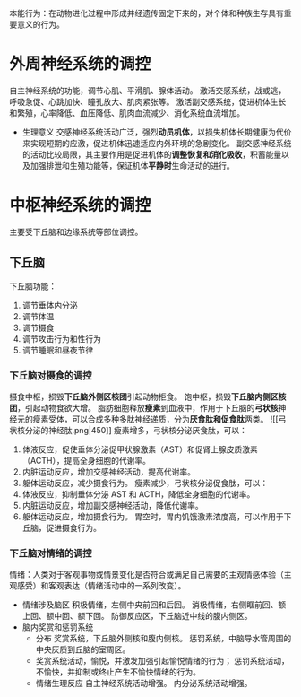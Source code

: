 本能行为：在动物进化过程中形成并经遗传固定下来的，对个体和种族生存具有重要意义的行为。
# 外周神经系统的调控
自主神经系统的功能，调节心肌、平滑肌、腺体活动。
激活交感系统，战或逃，呼吸急促、心跳加快、瞳孔放大、肌肉紧张等。
激活副交感系统，促进机体生长和繁殖，心率降低、血压降低、肌肉血流减少、消化系统血流增加。
- 生理意义
  交感神经系统活动广泛，强烈**动员机体**，以损失机体长期健康为代价来实现短期的应激，促进机体迅速适应内外环境的急剧变化。
  副交感神经系统的活动比较局限，其主要作用是促进机体的**调整恢复和消化吸收**，积蓄能量以及加强排泄和生殖功能等，保证机体**平静时**生命活动的进行。
# 中枢神经系统的调控
主要受下丘脑和边缘系统等部位调控。
## 下丘脑
下丘脑功能：
1. 调节垂体内分泌
2. 调节体温
3. 调节摄食
4. 调节攻击行为和性行为
5. 调节睡眠和昼夜节律
### 下丘脑对摄食的调控
摄食中枢，损毁**下丘脑外侧区核团**引起动物拒食。
饱中枢，损毁**下丘脑内侧区核团**，引起动物食欲大增。
脂肪细胞释放**瘦素**到血液中，作用于下丘脑的**弓状核**神经元的瘦素受体，可以合成多种多肽神经递质，分为**厌食肽和促食肽**两类。
![[弓状核分泌的神经肽.png|450]]
瘦素增多，弓状核分泌厌食肽，可以：
1. 体液反应，促使垂体分泌促甲状腺激素（AST）和促肾上腺皮质激素（ACTH），提高全身细胞的代谢率。
2. 内脏运动反应，增加交感神经活动，提高代谢率。
3. 躯体运动反应，减少摄食行为。
瘦素减少，弓状核分泌促食肽，可以：
1. 体液反应，抑制垂体分泌 AST 和 ACTH，降低全身细胞的代谢率。
2. 内脏运动反应，增加副交感神经活动，降低代谢率。
3. 躯体运动反应，增加摄食行为。
胃空时，胃内饥饿激素浓度高，可以作用于下丘脑，促进摄食行为。
### 下丘脑对情绪的调控
情绪：人类对于客观事物或情景变化是否符合或满足自己需要的主观情感体验（主观感受）和客观表达（情绪活动中的一系列改变）。
- 情绪涉及脑区
  积极情绪，左侧中央前回和后回。
  消极情绪，右侧眶前回、额上回、额中回、额下回。
  防御反应区，下丘脑近中线的腹内侧区。
- 脑内奖赏和惩罚系统
	- 分布
	  奖赏系统，下丘脑外侧核和腹内侧核。
	  惩罚系统，中脑导水管周围的中央灰质到丘脑的室周区。
	- 奖赏系统活动，愉悦，并激发加强引起愉悦情绪的行为；
	  惩罚系统活动，不愉快，并抑制或终止产生不愉快情绪的行为。
	- 情绪生理反应
	  自主神经系统活动增强。
	  内分泌系统活动增强。